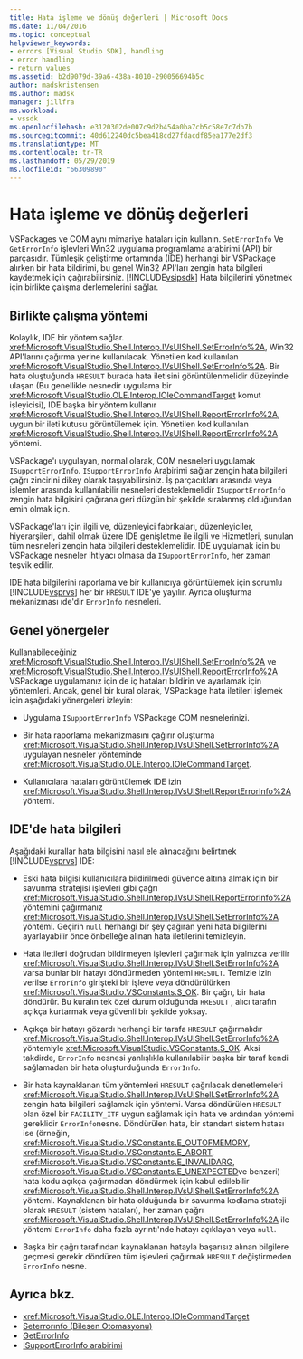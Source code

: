 ```yaml
---
title: Hata işleme ve dönüş değerleri | Microsoft Docs
ms.date: 11/04/2016
ms.topic: conceptual
helpviewer_keywords:
- errors [Visual Studio SDK], handling
- error handling
- return values
ms.assetid: b2d9079d-39a6-438a-8010-290056694b5c
author: madskristensen
ms.author: madsk
manager: jillfra
ms.workload:
- vssdk
ms.openlocfilehash: e3120302de007c9d2b454a0ba7cb5c58e7c7db7b
ms.sourcegitcommit: 40d612240dc5bea418cd27fdacdf85ea177e2df3
ms.translationtype: MT
ms.contentlocale: tr-TR
ms.lasthandoff: 05/29/2019
ms.locfileid: "66309890"
---
```

# <a name="error-handling-and-return-values"></a>Hata işleme ve dönüş değerleri
VSPackages ve COM aynı mimariye hataları için kullanın. `SetErrorInfo` Ve `GetErrorInfo` işlevleri Win32 uygulama programlama arabirimi (API) bir parçasıdır. Tümleşik geliştirme ortamında (IDE) herhangi bir VSPackage alırken bir hata bildirimi, bu genel Win32 API'ları zengin hata bilgileri kaydetmek için çağırabilirsiniz. [!INCLUDE[vsipsdk](../extensibility/includes/vsipsdk_md.md)] Hata bilgilerini yönetmek için birlikte çalışma derlemelerini sağlar.

## <a name="interop-methods"></a>Birlikte çalışma yöntemi
 Kolaylık, IDE bir yöntem sağlar. <xref:Microsoft.VisualStudio.Shell.Interop.IVsUIShell.SetErrorInfo%2A>, Win32 API'larını çağırma yerine kullanılacak. Yönetilen kod kullanılan <xref:Microsoft.VisualStudio.Shell.Interop.IVsUIShell.SetErrorInfo%2A>. Bir hata oluştuğunda `HRESULT` burada hata iletisini görüntülenmelidir düzeyinde ulaşan (Bu genellikle nesnedir uygulama bir <xref:Microsoft.VisualStudio.OLE.Interop.IOleCommandTarget> komut işleyicisi), IDE başka bir yöntem kullanır <xref:Microsoft.VisualStudio.Shell.Interop.IVsUIShell.ReportErrorInfo%2A>, uygun bir ileti kutusu görüntülemek için. Yönetilen kod kullanılan <xref:Microsoft.VisualStudio.Shell.Interop.IVsUIShell.ReportErrorInfo%2A> yöntemi.

 VSPackage'ı uygulayan, normal olarak, COM nesneleri uygulamak `ISupportErrorInfo`. `ISupportErrorInfo` Arabirimi sağlar zengin hata bilgileri çağrı zincirini dikey olarak taşıyabilirsiniz. İş parçacıkları arasında veya işlemler arasında kullanılabilir nesneleri desteklemelidir `ISupportErrorInfo` zengin hata bilgisini çağırana geri düzgün bir şekilde sıralanmış olduğundan emin olmak için.

 VSPackage'ları için ilgili ve, düzenleyici fabrikaları, düzenleyiciler, hiyerarşileri, dahil olmak üzere IDE genişletme ile ilgili ve Hizmetleri, sunulan tüm nesneleri zengin hata bilgileri desteklemelidir. IDE uygulamak için bu VSPackage nesneler ihtiyacı olmasa da `ISupportErrorInfo`, her zaman teşvik edilir.

 IDE hata bilgilerini raporlama ve bir kullanıcıya görüntülemek için sorumlu [!INCLUDE[vsprvs](../code-quality/includes/vsprvs_md.md)] her bir `HRESULT` IDE'ye yayılır. Ayrıca oluşturma mekanizması ıde'dir `ErrorInfo` nesneleri.

## <a name="general-guidelines"></a>Genel yönergeler
 Kullanabileceğiniz <xref:Microsoft.VisualStudio.Shell.Interop.IVsUIShell.SetErrorInfo%2A> ve <xref:Microsoft.VisualStudio.Shell.Interop.IVsUIShell.ReportErrorInfo%2A> VSPackage uygulamanız için de iç hataları bildirin ve ayarlamak için yöntemleri. Ancak, genel bir kural olarak, VSPackage hata iletileri işlemek için aşağıdaki yönergeleri izleyin:

- Uygulama `ISupportErrorInfo` VSPackage COM nesnelerinizi.

- Bir hata raporlama mekanizmasını çağırır oluşturma <xref:Microsoft.VisualStudio.Shell.Interop.IVsUIShell.SetErrorInfo%2A> uygulayan nesneler yönteminde <xref:Microsoft.VisualStudio.OLE.Interop.IOleCommandTarget>.

- Kullanıcılara hataları görüntülemek IDE izin <xref:Microsoft.VisualStudio.Shell.Interop.IVsUIShell.ReportErrorInfo%2A> yöntemi.

## <a name="error-information-in-the-ide"></a>IDE'de hata bilgileri
 Aşağıdaki kurallar hata bilgisini nasıl ele alınacağını belirtmek [!INCLUDE[vsprvs](../code-quality/includes/vsprvs_md.md)] IDE:

- Eski hata bilgisi kullanıcılara bildirilmedi güvence altına almak için bir savunma stratejisi işlevleri gibi çağrı <xref:Microsoft.VisualStudio.Shell.Interop.IVsUIShell.ReportErrorInfo%2A> yöntemini çağırmanız <xref:Microsoft.VisualStudio.Shell.Interop.IVsUIShell.SetErrorInfo%2A> yöntemi. Geçirin `null` herhangi bir şey çağıran yeni hata bilgilerini ayarlayabilir önce önbelleğe alınan hata iletilerini temizleyin.

- Hata iletileri doğrudan bildirmeyen işlevleri çağırmak için yalnızca verilir <xref:Microsoft.VisualStudio.Shell.Interop.IVsUIShell.SetErrorInfo%2A> varsa bunlar bir hatayı döndürmeden yöntemi `HRESULT`. Temizle izin verilse `ErrorInfo` girişteki bir işleve veya döndürülürken <xref:Microsoft.VisualStudio.VSConstants.S_OK>. Bir çağrı, bir hata döndürür. Bu kuralın tek özel durum olduğunda `HRESULT` , alıcı tarafın açıkça kurtarmak veya güvenli bir şekilde yoksay.

- Açıkça bir hatayı gözardı herhangi bir tarafa `HRESULT` çağırmalıdır <xref:Microsoft.VisualStudio.Shell.Interop.IVsUIShell.SetErrorInfo%2A> yöntemiyle <xref:Microsoft.VisualStudio.VSConstants.S_OK>. Aksi takdirde, `ErrorInfo` nesnesi yanlışlıkla kullanılabilir başka bir taraf kendi sağlamadan bir hata oluşturduğunda `ErrorInfo`.

- Bir hata kaynaklanan tüm yöntemleri `HRESULT` çağrılacak denetlemeleri <xref:Microsoft.VisualStudio.Shell.Interop.IVsUIShell.SetErrorInfo%2A> zengin hata bilgileri sağlamak için yöntemi. Varsa döndürülen `HRESULT` olan özel bir `FACILITY_ITF` uygun sağlamak için hata ve ardından yöntemi gereklidir `ErrorInfo`nesne. Döndürülen hata, bir standart sistem hatası ise (örneğin, <xref:Microsoft.VisualStudio.VSConstants.E_OUTOFMEMORY>, <xref:Microsoft.VisualStudio.VSConstants.E_ABORT>, <xref:Microsoft.VisualStudio.VSConstants.E_INVALIDARG>, <xref:Microsoft.VisualStudio.VSConstants.E_UNEXPECTED>ve benzeri) hata kodu açıkça çağırmadan döndürmek için kabul edilebilir <xref:Microsoft.VisualStudio.Shell.Interop.IVsUIShell.SetErrorInfo%2A> yöntemi. Kaynaklanan bir hata olduğunda bir savunma kodlama strateji olarak `HRESULT` (sistem hataları), her zaman çağrı <xref:Microsoft.VisualStudio.Shell.Interop.IVsUIShell.SetErrorInfo%2A> ile yöntemi `ErrorInfo` daha fazla ayrıntı'nde hatayı açıklayan veya `null`.

- Başka bir çağrı tarafından kaynaklanan hatayla başarısız alınan bilgilere geçmesi gerekir döndüren tüm işlevleri çağırmak `HRESULT` değiştirmeden `ErrorInfo` nesne.

## <a name="see-also"></a>Ayrıca bkz.
- <xref:Microsoft.VisualStudio.OLE.Interop.IOleCommandTarget>
- [Seterrorınfo (Bileşen Otomasyonu)](/previous-versions/windows/desktop/api/oleauto/nf-oleauto-seterrorinfo)
- [GetErrorInfo](/previous-versions/windows/desktop/api/oleauto/nf-oleauto-geterrorinfo)
- [ISupportErrorInfo arabirimi](/previous-versions/windows/desktop/api/oaidl/nn-oaidl-isupporterrorinfo)
